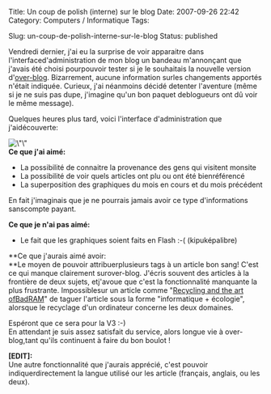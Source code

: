 Title: Un coup de polish (interne) sur le blog
Date: 2007-09-26 22:42
Category: Computers / Informatique
Tags:

Slug: un-coup-de-polish-interne-sur-le-blog
Status: published

Vendredi dernier, j'ai eu la surprise de voir apparaitre dans l'interfaced'administration de mon blog un bandeau m'annonçant que j'avais été choisi pourpouvoir tester si je le souhaitais la nouvelle version d'[over-blog](\%22http://www.over-blog.com/\%22). Bizarrement, aucune information surles changements apportés n'était indiquée. Curieux, j'ai néanmoins décidé detenter l'aventure (même si je ne suis pas dupe, j'imagine qu'un bon paquet deblogueurs ont dû voir le même message).  
  
Quelques heures plus tard, voici l'interface d'administration que j'aidécouverte:  
  
![\\"\\"](\%22/public/vrac/screenshot-over-blog-v2.png\%22)  
**Ce que j'ai aimé:**

-   La possibilité de connaitre la provenance des gens qui visitent monsite
-   La possibilité de voir quels articles ont plu ou ont été bienréférencé
-   La superposition des graphiques du mois en cours et du mois précédent

En fait j'imaginais que je ne pourrais jamais avoir ce type d'informations sanscompte payant.  
  
**Ce que je n'ai pas aimé:**  

-   Le fait que les graphiques soient faits en Flash :-( (kipuképalibre)

  
**Ce que j'aurais aimé avoir:  
**Le moyen de pouvoir attribuerplusieurs tags à un article bon sang! C'est ce qui manque clairement surover-blog. J'écris souvent des articles à la frontière de deux sujets, etj'avoue que c'est la fonctionnalité manquante la plus frustrante. Impossiblesur un article comme "[Recycling and the art ofBadRAM](\%22/post/2007/01/10/Recycling-and-the-art-of-BadRAM\%22)" de taguer l'article sous la forme "informatique + écologie", alorsque le recyclage d'un ordinateur concerne les deux domaines.  
  
Espéront que ce sera pour la V3 :-)  
En attendant je suis assez satisfait du service, alors longue vie à over-blog,tant qu'ils continuent à faire du bon boulot !  
  
**\[EDIT\]:**  
Une autre fonctionnalité que j'aurais apprécié, c'est pouvoir indiquerdirectement la langue utilisé our les article (français, anglais, ou les deux).
